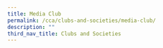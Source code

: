 ```yaml
---
title: Media Club
permalink: /cca/clubs-and-societies/media-club/
description: ""
third_nav_title: Clubs and Societies
---
```

